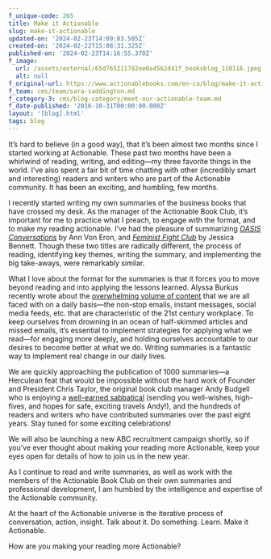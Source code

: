 ```yaml
---
f_unique-code: 265
title: Make it Actionable
slug: make-it-actionable
updated-on: '2024-02-23T14:09:03.505Z'
created-on: '2024-02-22T15:08:31.325Z'
published-on: '2024-02-23T14:16:55.370Z'
f_image:
  url: /assets/external/65d765211702ee0a4562d41f_booksblog_110116.jpeg
  alt: null
f_original-url: https://www.actionablebooks.com/en-ca/blog/make-it-actionable/
f_team: cms/team/sara-saddington.md
f_category-3: cms/blog-category/meet-our-actionable-team.md
f_date-published: '2016-10-31T00:00:00.000Z'
layout: '[blog].html'
tags: blog
---
```


It’s hard to believe (in a good way), that it’s been almost two months since I started working at Actionable. These past two months have been a whirlwind of reading, writing, and editing—my three favorite things in the world. I’ve also spent a fair bit of time chatting with other (incredibly smart and interesting) readers and writers who are part of the Actionable community. It has been an exciting, and humbling, few months.

I recently started writing my own summaries of the business books that have crossed my desk. As the manager of the Actionable Book Club, it’s important for me to practice what I preach, to engage with the format, and to make my reading actionable. I’ve had the pleasure of summarizing [_OASIS Conversations_](https://www.actionablebooks.com/en-ca/summaries/oasis-conversations/) by Ann Von Eron, and [_Feminist Fight Club_](https://www.actionablebooks.com/en-ca/summaries/feminist-fight-club/) by Jessica Bennett. Though these two titles are radically different, the process of reading, identifying key themes, writing the summary, and implementing the big take-aways, were remarkably similar.

What I love about the format for the summaries is that it forces you to move beyond reading and into applying the lessons learned. Alyssa Burkus recently wrote about the [overwhelming volume of content](https://actionable.co/thoughts/2016/10/stop-just-reading-start-really-learning/) that we are all faced with on a daily basis—the non-stop emails, instant messages, social media feeds, etc. that are characteristic of the 21st century workplace. To keep ourselves from drowning in an ocean of half-skimmed articles and missed emails, it’s essential to implement strategies for applying what we read—for engaging more deeply, and holding ourselves accountable to our desires to become better at what we do. Writing summaries is a fantastic way to implement real change in our daily lives.

We are quickly approaching the publication of 1000 summaries—a Herculean feat that would be impossible without the hard work of Founder and President Chris Taylor, the original book club manager Andy Budgell who is enjoying a [well-earned sabbatical](https://actionable.co/thoughts/life-at-actionable/2016/09/sabbatical-dream-come-true/) (sending you well-wishes, high-fives, and hopes for safe, exciting travels Andy!), and the hundreds of readers and writers who have contributed summaries over the past eight years. Stay tuned for some exciting celebrations!

We will also be launching a new ABC recruitment campaign shortly, so if you’ve ever thought about making your reading more Actionable, keep your eyes open for details of how to join us in the new year.

As I continue to read and write summaries, as well as work with the members of the Actionable Book Club on their own summaries and professional development, I am humbled by the intelligence and expertise of the Actionable community.

At the heart of the Actionable universe is the iterative process of conversation, action, insight. Talk about it. Do something. Learn. Make it Actionable.

How are you making your reading more Actionable?
